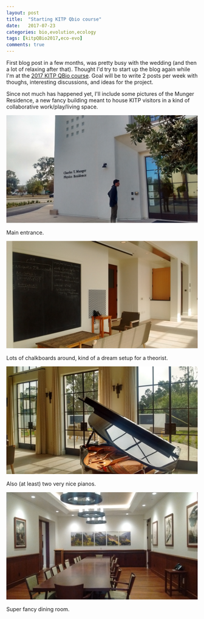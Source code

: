 ```yaml
---
layout: post
title:  "Starting KITP Qbio course"
date:   2017-07-23
categories: bio,evolution,ecology
tags: [kitpQBio2017,eco-evo]
comments: true
---
```


First blog post in a few months, was pretty busy with the wedding (and then a lot of relaxing after that). Thought I'd try
to start up the blog again while I'm at the [2017 KITP QBio course](https://www.kitp.ucsb.edu/qbio/2017-course-description).
Goal will be to write 2 posts per week with thoughs, interesting discussions, and ideas for the project.

Since not much has happened yet, I'll include some pictures of the Munger Residence, a new fancy building meant to house
KITP visitors in a kind of collaborative work/play/living space.



![Entrance](/images/entrance.jpg)

Main entrance.

![Interior board](/images/interior_board.jpg)

Lots of chalkboards around, kind of a dream setup for a theorist.

![Piano and boards](/images/piano_and_boards.jpg)

Also (at least) two very nice pianos.

![Dining room](/images/dining_room.jpg)

Super fancy dining room.
